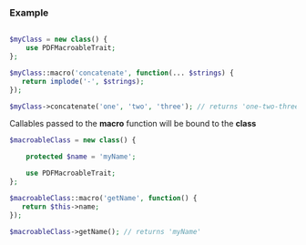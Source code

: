 ### Example

```php

$myClass = new class() {
    use PDFMacroableTrait;
};

$myClass::macro('concatenate', function(... $strings) {
   return implode('-', $strings);
});

$myClass->concatenate('one', 'two', 'three'); // returns 'one-two-three'

```

Callables passed to the **macro** function will be bound to the **class**

```php
$macroableClass = new class() {

    protected $name = 'myName';

    use PDFMacroableTrait;
};

$macroableClass::macro('getName', function() {
   return $this->name;
});

$macroableClass->getName(); // returns 'myName'

```
